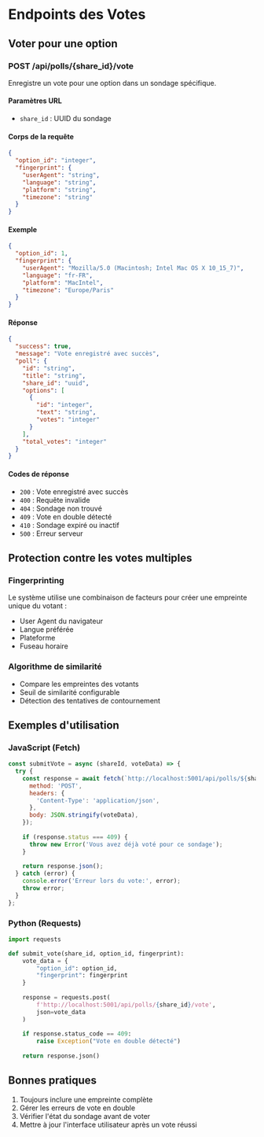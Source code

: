 # Endpoints des Votes

## Voter pour une option

### POST /api/polls/{share_id}/vote

Enregistre un vote pour une option dans un sondage spécifique.

#### Paramètres URL
- `share_id` : UUID du sondage

#### Corps de la requête
```json
{
  "option_id": "integer",
  "fingerprint": {
    "userAgent": "string",
    "language": "string",
    "platform": "string",
    "timezone": "string"
  }
}
```

#### Exemple
```json
{
  "option_id": 1,
  "fingerprint": {
    "userAgent": "Mozilla/5.0 (Macintosh; Intel Mac OS X 10_15_7)",
    "language": "fr-FR",
    "platform": "MacIntel",
    "timezone": "Europe/Paris"
  }
}
```

#### Réponse
```json
{
  "success": true,
  "message": "Vote enregistré avec succès",
  "poll": {
    "id": "string",
    "title": "string",
    "share_id": "uuid",
    "options": [
      {
        "id": "integer",
        "text": "string",
        "votes": "integer"
      }
    ],
    "total_votes": "integer"
  }
}
```

#### Codes de réponse
- `200` : Vote enregistré avec succès
- `400` : Requête invalide
- `404` : Sondage non trouvé
- `409` : Vote en double détecté
- `410` : Sondage expiré ou inactif
- `500` : Erreur serveur

## Protection contre les votes multiples

### Fingerprinting
Le système utilise une combinaison de facteurs pour créer une empreinte unique du votant :
- User Agent du navigateur
- Langue préférée
- Plateforme
- Fuseau horaire

### Algorithme de similarité
- Compare les empreintes des votants
- Seuil de similarité configurable
- Détection des tentatives de contournement

## Exemples d'utilisation

### JavaScript (Fetch)
```javascript
const submitVote = async (shareId, voteData) => {
  try {
    const response = await fetch(`http://localhost:5001/api/polls/${shareId}/vote`, {
      method: 'POST',
      headers: {
        'Content-Type': 'application/json',
      },
      body: JSON.stringify(voteData),
    });
    
    if (response.status === 409) {
      throw new Error('Vous avez déjà voté pour ce sondage');
    }
    
    return response.json();
  } catch (error) {
    console.error('Erreur lors du vote:', error);
    throw error;
  }
};
```

### Python (Requests)
```python
import requests

def submit_vote(share_id, option_id, fingerprint):
    vote_data = {
        "option_id": option_id,
        "fingerprint": fingerprint
    }
    
    response = requests.post(
        f'http://localhost:5001/api/polls/{share_id}/vote',
        json=vote_data
    )
    
    if response.status_code == 409:
        raise Exception("Vote en double détecté")
        
    return response.json()
```

## Bonnes pratiques
1. Toujours inclure une empreinte complète
2. Gérer les erreurs de vote en double
3. Vérifier l'état du sondage avant de voter
4. Mettre à jour l'interface utilisateur après un vote réussi